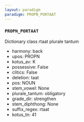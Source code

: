 ```yaml
---
layout: paradigm
paradigm: PROPN_PORTAAT
---
```

### ` PROPN_PORTAAT `

Dictionary class rtaat plurale tantum
* harmony: back
* upos: PROPN
* kotus_av: K
* possessive: False
* clitics: False
* deletion: taat
* pos: NOUN
* stem_vowel: None
* plurale_tantum: obligatory
* grade_dir: strengthen
* stem_diphthong: None
* suffix_regex: rtaat
* kotus_tn: 41
